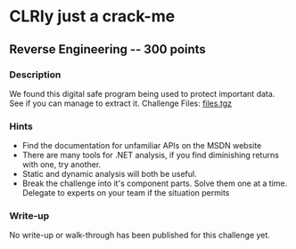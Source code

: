 # CLRly just a crack-me

## Reverse Engineering -- 300 points

### Description

We found this digital safe program being used to protect important data. See if you can manage to extract it. Challenge Files: [files.tgz](./files.tgz)

### Hints

* Find the documentation for unfamiliar APIs on the MSDN website
* There are many tools for .NET analysis, if you find diminishing returns with one, try another.
* Static and dynamic analysis will both be useful.
* Break the challenge into it's component parts. Solve them one at a time. Delegate to experts on your team if the situation permits


### Write-up

No write-up or walk-through has been published for this challenge yet.

